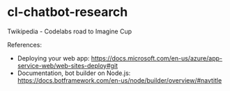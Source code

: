 # cl-chatbot-research
Twikipedia - Codelabs road to Imagine Cup

References:
- Deploying your web app:
https://docs.microsoft.com/en-us/azure/app-service-web/web-sites-deploy#git
- Documentation, bot builder on Node.js:
https://docs.botframework.com/en-us/node/builder/overview/#navtitle